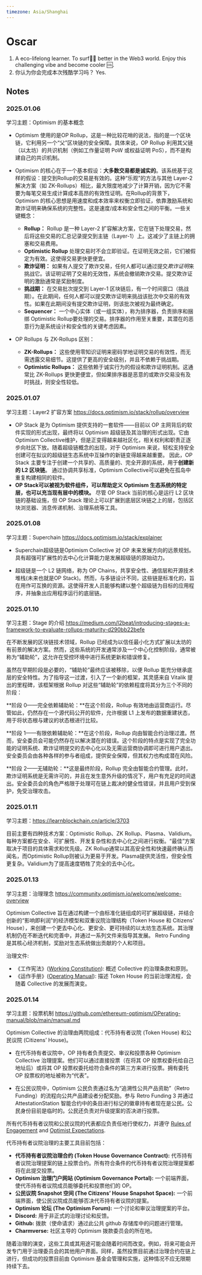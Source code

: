 ```yaml
---
timezone: Asia/Shanghai
---
```


# Oscar

1. A eco-lifelong learner. To surf🏄‍♀️ better in the Web3 world. Enjoy this challenging vibe and become cooler 🆒.
2. 你认为你会完成本次残酷学习吗？ Yes. 

## Notes

<!-- Content_START -->

### 2025.01.06 

学习主题：Optimism 的基本概念 

- Optimism 使用的是OP Rollup，这是一种比较花哨的说法，指的是一个区块链，它利用另一个“父”区块链的安全保障。具体来说，OP Rollup 利用其父链（以太坊）的共识机制（例如工作量证明 PoW 或权益证明 PoS），而不是构建自己的共识机制。

- Optimism 的核心在于一个基本假设：**大多数交易都是诚实的**。该系统基于这样的假设：提交到Rollup的交易是有效的。这种“乐观”的方法与其他 Layer-2 解决方案（如 ZK-Rollups）相比，最大限度地减少了计算开销，因为它不需要为每笔交易生成计算成本高昂的有效性证明。在Rollup的背景下，Optimism 的核心思想是用速度和成本效率来权衡立即验证，依靠激励系统和欺诈证明来确保系统的完整性。这是速度/成本和安全性之间的平衡。一些关键概念：
  * **Rollup：** Rollup 是一种 Layer-2 扩容解决方案，它在链下处理交易，然后将这些交易的汇总记录提交到主链（Layer-1）上。这减少了主链上的拥塞和交易费用。
  * **Optimistic Rollup** 处理交易时不会立即验证。在证明无效之前，它们被假定为有效。这使得交易更快更便宜。
  * **欺诈证明：** 如果有人提交了欺诈交易，任何人都可以通过提交*欺诈证明*来挑战它。该证明证明了交易的无效性，系统会撤销欺诈交易。提交欺诈证明的激励通常是奖励制度。
  * **挑战期：** 在交易批次提交到 Layer-1 区块链后，有一个时间窗口（挑战期）。在此期间，任何人都可以提交欺诈证明来挑战该批次中交易的有效性。如果在此期间没有提交欺诈证明，则该批次被视为最终确定。
  * **Sequencer：** 一个中心实体（或一组实体），称为排序器，负责排序和捆绑 Optimistic Rollup要处理的交易。排序器的作用至关重要，其潜在的恶意行为是系统设计和安全性的关键考虑因素。

- OP Rollups 与 ZK-Rollups 区别：

  - **ZK-Rollups：** 这些使用零知识证明来密码学地证明交易的有效性，而无需透露交易细节。这提供了更高的安全级别，并且不依赖于挑战期。
  - **Optimistic Rollups：** 这些依赖于诚实行为的假设和欺诈证明机制。这通常比 ZK-Rollups 更快更便宜，但如果排序器是恶意的或欺诈交易没有及时挑战，则安全性较低。

### 2025.01.07

学习主题：Layer2 扩容方案 https://docs.optimism.io/stack/rollup/overview

- OP Stack 是为 Optimism 提供支持的一套软件——目前以 OP 主网背后的软件实现的形式出现，最终将以 Optimism 超级链及其治理的形式出现。它由Optimism Collective维护，但是正变得越来越社区化，相关权利和职责正逐步向社区下放。随着超级链概念的出现，对于 Optimism 来说，轻松支持安全创建可在拟议的超级链生态系统中互操作的新链变得越来越重要。 因此，OP Stack 主要专注于创建一个共享的、高质量的、完全开源的系统，用于**创建新的 L2 区块链**。 通过协调共享标准，Optimism Collective可以避免在孤岛中重复构建相同的软件。
- **OP Stack可以被视为软件组件，可以帮助定义 Optimism 生态系统的特定层，也可以充当现有层中的模块。** 尽管 OP Stack 当前的核心是运行 L2 区块链的基础设施，但 OP Stack 理论上可以扩展到底层区块链之上的层，包括区块浏览器、消息传递机制、治理系统等工具。

### 2025.01.08

学习主题：Superchain  https://docs.optimism.io/stack/explainer

- Superchain超级链是Optimism Collective 对 OP 未来发展方向的远景规划。具有超强可扩展性的去中心化计算能力是发展超级链的原始动力。

- 超级链是一个 L2 链网络，称为 OP Chains，共享安全性、通信层和开源技术堆栈(未来也就是OP Stack)。然而，与多链设计不同，这些链是标准化的，旨在用作可互换的资源。这使得开发人员能够构建以整个超级链为目标的应用程序，并抽象出应用程序运行的底层链。

### 2025.01.10

学习主题：Stage 的介绍 https://medium.com/l2beat/introducing-stages-a-framework-to-evaluate-rollups-maturity-d290bb22befe

在不断发展的区块链技术领域，Rollup 已经成为以信任最小化方式扩展以太坊的有前景的解决方案。然而，这些系统的开发通常涉及一个中心化控制阶段，通常被称为“辅助轮”，这允许在受控环境中进行系统更新和错误修复。

虽然在早期阶段是必要的，“辅助轮”最终应该被移除，以便 Rollup 能充分继承底层的安全特性。为了指导这一过渡，引入了一个新的框架，其灵感来自 Vitalik 提出的里程碑，该框架根据 Rollup 对这些“辅助轮”的依赖程度将其分为三个不同的阶段：

**阶段 0——完全依赖辅助轮：**在这个阶段，Rollup 有效地由运营商运行。尽管如此，仍然存在一个源代码公开的软件，允许根据 L1 上发布的数据重建状态，用于将状态根与建议的状态根进行比较。

**阶段 1——有限依赖辅助轮：**在这个阶段，Rollup 向由智能合约治理过渡。然而，安全委员会可能仍然存在以解决潜在的错误。这个阶段的特点是实现了完全功能的证明系统、欺诈证明提交的去中心化以及无需运营商协调即可进行用户退出。安全委员会由各种各样的参与者组成，提供安全保障，但其权力也构成潜在风险。

**阶段 2——无辅助轮：**这是最终阶段，Rollup 完全由智能合约管理。此时，欺诈证明系统是无需许可的，并且在发生意外升级的情况下，用户有充足的时间退出。安全委员会的角色严格限于处理可在链上裁决的健全性错误，并且用户受到保护，免受治理攻击。

### 2025.01.11

学习主题：https://learnblockchain.cn/article/3703

目前主要有四种技术方案：Optimistic Rollup、ZK Rollup、Plasma、Validium。每种方案都在安全、可扩展性、开发复杂性和去中心化之间进行权衡。“最佳”方案取决于项目的具体需求和优先级。ZK Rollup通常以其高安全性和快速最终确认而闻名，而Optimistic Rollup则被认为更易于开发。Plasma提供灵活性，但安全性更复杂。Validium为了提高速度牺牲了完全的去中心化。

### 2025.01.13

学习主题：治理理念 https://community.optimism.io/welcome/welcome-overview

Optimism Collective 旨在通过构建一个由标准化链组成的可扩展超级链，并结合创新的“影响即利润”的经济模型和双重议院治理结构（Token House 和 Citizens' House），来创建一个更去中心化、更安全、更可持续的以太坊生态系统。其治理机制仍在不断迭代和完善中，并通过一系列文件来指导其发展。 Retro Funding 是其核心经济机制，奖励对生态系统做出贡献的个人和项目。

治理文件:

- 《工作宪法》([Working Constitution](https://gov.optimism.io/t/working-constitution-of-the-optimism-collective/55)): 概述 Collective 的治理条款和原则。
- 《运作手册》([Operating Manual](https://github.com/ethereum-optimism/OPerating-manual/blob/main/manual.md)): 描述 Token House 的当前治理流程，会随着 Collective 的发展而演变。

### 2025.01.14

学习主题：投票机制 https://github.com/ethereum-optimism/OPerating-manual/blob/main/manual.md

Optimism Collective 的治理由两院组成：代币持有者议院 (Token House) 和公民议院 (Citizens’ House)。

- 在代币持有者议院中，OP 持有者负责提交、审议和投票各种 Optimism Collective 治理提案。他们可以通过直接投票（在将其 OP 投票权委托给自己地址后）或将其 OP 投票权委托给符合条件的第三方来进行投票。拥有委托 OP 投票权的地址被称为“代表”。

- 在公民议院中，Optimism 公民负责通过名为“追溯性公共产品资助”（Retro Funding）的流程向公共产品建设者分配奖励。参与 Retro Funding 3 并通过 AttestationStation 智能合约中的条目进行标记的徽章持有者现在是公民。公民身份目前是临时的。公民还负责对升级提案的否决进行投票。

所有代币持有者议院和公民议院的代表都应负责任地行使权力，并遵守 [Rules of Engagement](https://gov.optimism.io/t/rules-of-engagement-2-0/5728) and [Optimist Expectations](https://gov.optimism.io/t/optimist-expectations/7241).



代币持有者议院治理的主要工具目前包括：

- **代币持有者议院治理合约 (Token House Governance Contract):** 代币持有者议院治理提案的链上投票合约。所有符合条件的代币持有者议院治理提案都将在此提交投票。
- **Optimism 治理门户网站 (Optimism Governance Portal):** 一个前端界面，使代币持有者议院成员能够委托和投票他们的 OP。
- **公民议院 Snapshot 空间 (The Citizens’ House Snapshot Space):** 一个前端界面，使公民议院成员能够否决代币持有者议院的提案。
- **Optimism 论坛 (The Optimism Forum):** 一个讨论和审议治理提案的平台。
- **Discord:** 用于非正式的治理讨论和反馈。
- **Github:** 拨款（使命请求）通过此公共 github 存储库中的问题进行管理。
- **Charmverse:** 社区主导的 Optimism 拨款委员会的所在地。

随着治理的演变，这些工具或其用途可能会随着时间而改变。例如，将来可能会开发专门用于治理委员会的其他用户界面。同样，虽然投票目前通过治理合约在链上进行，但成功的投票目前由 Optimism 基金会管理和实施，这种情况不应无限期持续下去。



<!-- Content_END -->
